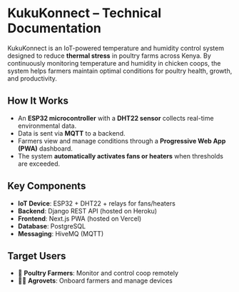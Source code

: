 # KukuKonnect – Technical Documentation

KukuKonnect is an IoT-powered temperature and humidity control system designed to reduce **thermal stress** in poultry farms across Kenya. By continuously monitoring temperature and humidity in chicken coops, the system helps farmers maintain optimal conditions for poultry health, growth, and productivity.

## How It Works
- An **ESP32 microcontroller** with a **DHT22 sensor** collects real-time environmental data.
- Data is sent via **MQTT** to a backend.
- Farmers view and manage conditions through a **Progressive Web App (PWA)** dashboard.
- The system **automatically activates fans or heaters** when thresholds are exceeded.

## Key Components
- **IoT Device**: ESP32 + DHT22 + relays for fans/heaters  
- **Backend**: Django REST API (hosted on Heroku)  
- **Frontend**: Next.js PWA (hosted on Vercel)  
- **Database**: PostgreSQL  
- **Messaging**: HiveMQ (MQTT)

## Target Users
- 🐔 **Poultry Farmers**: Monitor and control coop remotely  
- 🧑‍🌾 **Agrovets**: Onboard farmers and manage devices  
